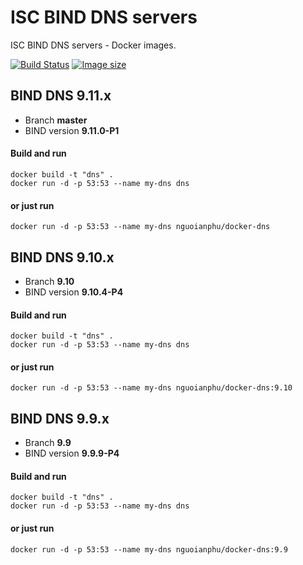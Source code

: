# ISC BIND DNS servers
ISC BIND DNS servers - Docker images.

[![Build Status](https://travis-ci.org/nguoianphu/docker-dns.svg?branch=9.10)](https://travis-ci.org/nguoianphu/docker-dns) [![Image size](https://images.microbadger.com/badges/image/nguoianphu/docker-dns:9.10.svg)](https://microbadger.com/images/nguoianphu/docker-dns "Get your own image badge on microbadger.com")


## BIND DNS 9.11.x
- Branch **master**
- BIND version **9.11.0-P1**

#### Build and run
    
    docker build -t "dns" .
    docker run -d -p 53:53 --name my-dns dns
    
#### or just run
    
    docker run -d -p 53:53 --name my-dns nguoianphu/docker-dns


## BIND DNS 9.10.x
- Branch **9.10**
- BIND version **9.10.4-P4**

#### Build and run
    
    docker build -t "dns" .
    docker run -d -p 53:53 --name my-dns dns
    
#### or just run
    
    docker run -d -p 53:53 --name my-dns nguoianphu/docker-dns:9.10

## BIND DNS 9.9.x
- Branch **9.9**
- BIND version **9.9.9-P4**

#### Build and run
    
    docker build -t "dns" .
    docker run -d -p 53:53 --name my-dns dns
    
#### or just run
    
    docker run -d -p 53:53 --name my-dns nguoianphu/docker-dns:9.9
